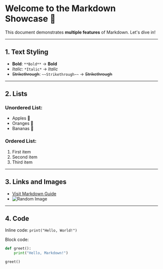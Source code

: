 # Welcome to the Markdown Showcase 🎉

This document demonstrates **multiple features** of Markdown. Let's dive in!

---

## 1. **Text Styling**

- **Bold**: `**Bold**` → **Bold**
- *Italic*: `*Italic*` → *Italic*
- ~~Strikethrough~~: `~~Strikethrough~~` → ~~Strikethrough~~

---

## 2. **Lists**

### Unordered List:
- Apples 🍎
- Oranges 🍊
- Bananas 🍌

### Ordered List:
1. First item
2. Second item
3. Third item

---

## 3. **Links and Images**

- [Visit Markdown Guide](https://www.markdownguide.org)
- ![Random Image](https://via.placeholder.com/150)

---

## 4. **Code**

Inline code: `print("Hello, World!")`

Block code:
```python
def greet():
    print("Hello, Markdown!")

greet()
